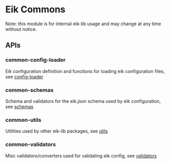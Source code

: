 # Eik Commons

Note: this module is for internal eik-lib usage and may change at any time without notice.

## APIs

### common-config-loader

Eik configuration definition and functions for loading eik configuration files, see [config-loader](./packages/common-config-loader/README.md)

### common-schemas

Schema and validators for the eik.json schema used by eik configuration, see [schemas](./packages/common-schemas/README.md)

### common-utils

Utilities used by other eik-lib packages, see [utils](./packages/common-utils/README.md)

### common-validators

Misc validators/converters used for validating eik config, see [validators](./packages/common-validators/README.md)
